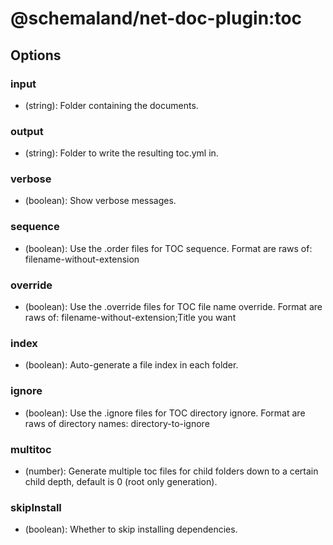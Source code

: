 # @schemaland/net-doc-plugin:toc

## Options

### input

- (string): Folder containing the documents.

### output

- (string): Folder to write the resulting toc.yml in.

### verbose

- (boolean): Show verbose messages.

### sequence

- (boolean): Use the .order files for TOC sequence. Format are raws of: filename-without-extension

### override

- (boolean): Use the .override files for TOC file name override. Format are raws of: filename-without-extension;Title you want

### index

- (boolean): Auto-generate a file index in each folder.

### ignore

- (boolean): Use the .ignore files for TOC directory ignore. Format are raws of directory names: directory-to-ignore

### multitoc

- (number): Generate multiple toc files for child folders down to a certain child depth, default is 0 (root only generation).

### skipInstall

- (boolean): Whether to skip installing dependencies.
